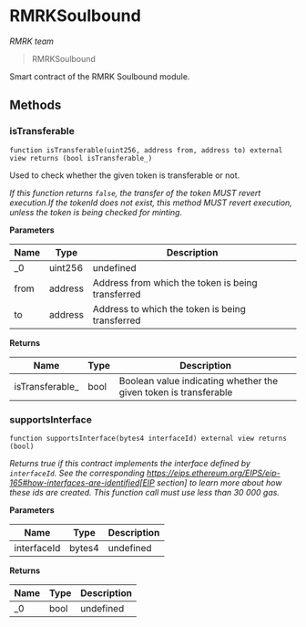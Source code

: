 # RMRKSoulbound

*RMRK team*

> RMRKSoulbound

Smart contract of the RMRK Soulbound module.



## Methods

### isTransferable

```solidity
function isTransferable(uint256, address from, address to) external view returns (bool isTransferable_)
```

Used to check whether the given token is transferable or not.

*If this function returns `false`, the transfer of the token MUST revert execution.If the tokenId does not exist, this method MUST revert execution, unless the token is being checked for  minting.*

**Parameters**

| Name | Type | Description |
|---|---|---|
| _0 | uint256 | undefined |
| from | address | Address from which the token is being transferred |
| to | address | Address to which the token is being transferred |

**Returns**

| Name | Type | Description |
|---|---|---|
| isTransferable_ | bool | Boolean value indicating whether the given token is transferable |

### supportsInterface

```solidity
function supportsInterface(bytes4 interfaceId) external view returns (bool)
```



*Returns true if this contract implements the interface defined by `interfaceId`. See the corresponding https://eips.ethereum.org/EIPS/eip-165#how-interfaces-are-identified[EIP section] to learn more about how these ids are created. This function call must use less than 30 000 gas.*

**Parameters**

| Name | Type | Description |
|---|---|---|
| interfaceId | bytes4 | undefined |

**Returns**

| Name | Type | Description |
|---|---|---|
| _0 | bool | undefined |




